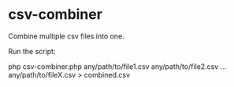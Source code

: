 # csv-combiner
Combine multiple csv files into one.

Run the script:

php csv-combiner.php any/path/to/file1.csv any/path/to/file2.csv ... any/path/to/fileX.csv > combined.csv
